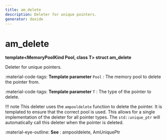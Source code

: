 ```yaml
---
title: am_delete
description: Deleter for unique pointers.
generator: doxide
---
```



# am_delete

**template&lt;MemoryPoolKind Pool, class T&gt; struct am_delete**


Deleter for unique pointers.


:material-code-tags: **Template parameter** `Pool`
:    The memory pool to delete the pointer from.
    
:material-code-tags: **Template parameter** `T`
:    The type of the pointer to delete.


!!! note
     This deleter uses the `ampooldelete` function to delete the pointer.
          It is templated to ensure that the correct pool is used.
          This allows for a single implementation of the deleter for all pointer types.
          The `std::unique_ptr` will automatically call this deleter when the pointer is deleted.


:material-eye-outline: **See**
:    ampooldelete, AmUniquePtr


    


